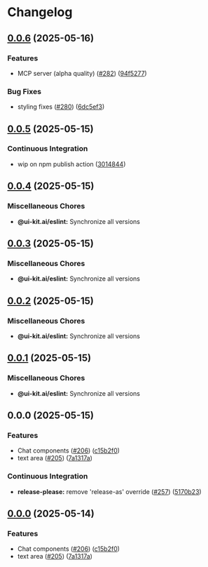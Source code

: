 # Changelog

## [0.0.6](https://github.com/alex-mcgovern/ui-kit.ai/compare/@ui-kit.ai/eslint@v0.0.5...@ui-kit.ai/eslint@v0.0.6) (2025-05-16)


### Features

* MCP server (alpha quality) ([#282](https://github.com/alex-mcgovern/ui-kit.ai/issues/282)) ([94f5277](https://github.com/alex-mcgovern/ui-kit.ai/commit/94f527783562e26f8a0b6c2e502ea6755c104fc6))


### Bug Fixes

* styling fixes ([#280](https://github.com/alex-mcgovern/ui-kit.ai/issues/280)) ([6dc5ef3](https://github.com/alex-mcgovern/ui-kit.ai/commit/6dc5ef3a733a9a40e559d91626e285c43ee2c13c))

## [0.0.5](https://github.com/alex-mcgovern/ui-kit.ai/compare/@ui-kit.ai/eslint@v0.0.4...@ui-kit.ai/eslint@v0.0.5) (2025-05-15)


### Continuous Integration

* wip on npm publish action ([3014844](https://github.com/alex-mcgovern/ui-kit.ai/commit/301484489287eb14713b16a28fba686e5c5040eb))

## [0.0.4](https://github.com/alex-mcgovern/ui-kit.ai/compare/@ui-kit.ai/eslint@v0.0.3...@ui-kit.ai/eslint@v0.0.4) (2025-05-15)


### Miscellaneous Chores

* **@ui-kit.ai/eslint:** Synchronize all versions

## [0.0.3](https://github.com/alex-mcgovern/ui-kit.ai/compare/@ui-kit.ai/eslint@v0.0.2...@ui-kit.ai/eslint@v0.0.3) (2025-05-15)


### Miscellaneous Chores

* **@ui-kit.ai/eslint:** Synchronize all versions

## [0.0.2](https://github.com/alex-mcgovern/ui-kit.ai/compare/@ui-kit.ai/eslint@v0.0.1...@ui-kit.ai/eslint@v0.0.2) (2025-05-15)


### Miscellaneous Chores

* **@ui-kit.ai/eslint:** Synchronize all versions

## [0.0.1](https://github.com/alex-mcgovern/ui-kit.ai/compare/@ui-kit.ai/eslint@v0.0.0...@ui-kit.ai/eslint@v0.0.1) (2025-05-15)


### Miscellaneous Chores

* **@ui-kit.ai/eslint:** Synchronize all versions

## 0.0.0 (2025-05-15)


### Features

* Chat components ([#206](https://github.com/alex-mcgovern/ui-kit.ai/issues/206)) ([c15b2f0](https://github.com/alex-mcgovern/ui-kit.ai/commit/c15b2f0df4dbd0c4123a08504704804689511259))
* text area ([#205](https://github.com/alex-mcgovern/ui-kit.ai/issues/205)) ([7a1317a](https://github.com/alex-mcgovern/ui-kit.ai/commit/7a1317a9b9a7b997e97ab59c60c16f78bedf9724))


### Continuous Integration

* **release-please:** remove 'release-as' override ([#257](https://github.com/alex-mcgovern/ui-kit.ai/issues/257)) ([5170b23](https://github.com/alex-mcgovern/ui-kit.ai/commit/5170b236357566805253a8cfa35c5d57995e49a7))

## [0.0.0](https://github.com/alex-mcgovern/ui-kit.ai/compare/@ui-kit.ai/eslint-v0.0.0-alpha.3...@ui-kit.ai/eslint@v0.0.0) (2025-05-14)


### Features

* Chat components ([#206](https://github.com/alex-mcgovern/ui-kit.ai/issues/206)) ([c15b2f0](https://github.com/alex-mcgovern/ui-kit.ai/commit/c15b2f0df4dbd0c4123a08504704804689511259))
* text area ([#205](https://github.com/alex-mcgovern/ui-kit.ai/issues/205)) ([7a1317a](https://github.com/alex-mcgovern/ui-kit.ai/commit/7a1317a9b9a7b997e97ab59c60c16f78bedf9724))
